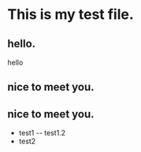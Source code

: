 # This is my test file.
## hello.
hello
## nice to meet you.
nice to meet you.
---
- test1
-- test1.2
- test2

